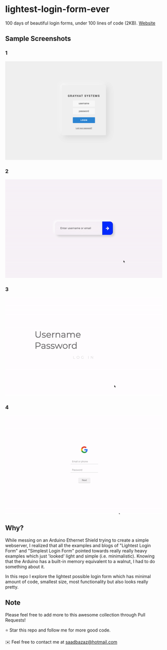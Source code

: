 # lightest-login-form-ever
100 days of beautiful login forms, under 100 lines of code (2KB). [Website](https://saadbazaz.github.io/lightest-login-form-ever/)


## Sample Screenshots
### 1
![Screenshot of sample 1](screenshots/1.PNG)

### 2
![Screenshot of sample 2](screenshots/2.gif)

### 3
![Screenshot of sample 3](screenshots/3.gif)

### 4
![Screenshot of sample 4](screenshots/4.gif)

## Why?
While messing on an Arduino Ethernet Shield trying to create a simple webserver, I realized that all the examples and blogs of "Lightest Login Form" and "Simplest Login Form" pointed towards really really heavy examples which just 'looked' light and simple (i.e. minimalistic). Knowing that the Arduino has a built-in memory equivalent to a walnut, I had to do something about it.

In this repo I explore the lightest possible login form which has minimal amount of code, smallest size, most functionality but also looks really pretty.


## Note
Please feel free to add more to this awesome collection through Pull Requests!

⭐ Star this repo and follow me for more good code.

✉️ Feel free to contact me at saadbazaz@hotmail.com
